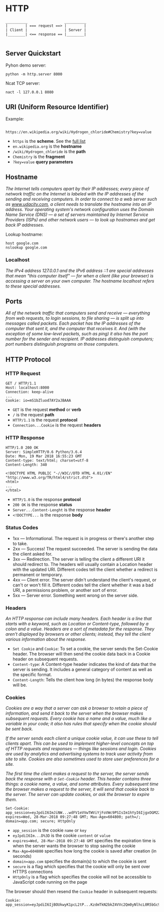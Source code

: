 # HTTP


```
__________                 __________
|        | === request ==> |        |
| Client |                 | Server |
|________| <== response == |________|


```



## Server Quickstart

Pyhon demo server:

```
python -m http.server 8000
```

Ncat TCP server:
```
nact -l 127.0.0.1 8080
```


## URI (Uniform Resource Identifier)

Example:

```

https://en.wikipedia.org/wiki/Hydrogen_chloride#Chemistry?key=value

```
 - `https` is the **scheme**. See the [full list](http://www.iana.org/assignments/uri-schemes/uri-schemes.xhtml)
 - `en.wikipedia.org` is the **hostname**
 - `/wiki/Hydrogen_chloride` is the **path**
 - `Chemistry` is the **fragment**
 - `?key=value` **query parameters**


## Hostname

*The Internet tells computers apart by their IP addresses; every piece of network traffic on the Internet is labeled with the IP addresses of the sending and receiving computers. In order to connect to a web server such as www.udacity.com, a client needs to translate the hostname into an IP address. Your operating system's network configuration uses the Domain Name Service (DNS) — a set of servers maintained by Internet Service Providers (ISPs) and other network users — to look up hostnames and get back IP addresses.*

Lookup hostname:
```
host google.com
nslookup google.com
```

### Localhost

*The IPv4 address 127.0.0.1 and the IPv6 address ::1 are special addresses that mean "this computer itself" — for when a client (like your browser) is accessing a server on your own computer. The hostname localhost refers to these special addresses.*


## Ports

*All of the network traffic that computers send and receive — everything from web requests, to login sessions, to file sharing — is split up into messages called packets. Each packet has the IP addresses of the computer that sent it, and the computer that receives it. And (with the exception of some low-level packets, such as ping) it also has the port number for the sender and recipient. IP addresses distinguish computers; port numbers distinguish programs on those computers.*

## HTTP Protocol

### HTTP Request


```
GET / HTTP/1.1
Host: localhost:8000
Connection: keep-alive
...
Cookie: io=mS1bZluod7AY2aJBAAA
```
 - `GET` is the request **method** or **verb**
 - `/` is the request **path**
 - `HTTP/1.1` is the request **protocol**
 - `Connection...Cookie` is the request **headers**

### HTTP Response

```
HTTP/1.0 200 OK
Server: SimpleHTTP/0.6 Python/3.6.4
Date: Mon, 19 Mar 2018 16:55:23 GMT
Content-type: text/html; charset=utf-8
Content-Length: 340

<!DOCTYPE HTML PUBLIC "-//W3C//DTD HTML 4.01//EN" "http://www.w3.org/TR/html4/strict.dtd">
<html>
...
</html>
```
 - `HTTP/1.0` is the response **protocol**
 - `200 OK` is the response **status**
 - `Server...Content-Lenght` is the response **header**
 - `<!DOCTYPE...` is the response **body**


### Status Codes

 - 1xx — Informational. The request is in progress or there's another step to take.
 - 2xx — Success! The request succeeded. The server is sending the data the client asked for.
 - 3xx — Redirection. The server is telling the client a different URI it should redirect to. The headers will usually contain a Location header with the updated URI. Different codes tell the client whether a redirect is permanent or temporary.
 - 4xx — Client error. The server didn't understand the client's request, or can't or won't fill it. Different codes tell the client whether it was a bad URI, a permissions problem, or another sort of error.
 - 5xx — Server error. Something went wrong on the server side.


### Headers

*An HTTP response can include many headers. Each header is a line that starts with a keyword, such as Location or Content-type, followed by a colon and a value. Headers are a sort of metadata for the response. They aren't displayed by browsers or other clients; instead, they tell the client various information about the response.*


 - `Set Cookie` and `Cookie`: To set a cookie, the server sends the Set-Cookie header. The browser will then send the cookie data back in a Cookie header on subsequent requests.
- `Content-type`: A Content-type header indicates the kind of data that the server is sending. It includes a general category of content as well as the specific format.
- `Content-Length`: Tells the client how long (in bytes) the response body will be.


### Cookies

*Cookies are a way that a server can ask a browser to retain a piece of information, and send it back to the server when the browser makes subsequent requests. Every cookie has a name and a value, much like a variable in your code; it also has rules that specify when the cookie should be sent back.*

*If the server sends each client a unique cookie value, it can use these to tell clients apart. This can be used to implement higher-level concepts on top of HTTP requests and responses — things like sessions and login. Cookies are used by analytics and advertising systems to track user activity from site to site. Cookies are also sometimes used to store user preferences for a site.*

*The first time the client makes a request to the server, the server sends back the response with a `Set-Cookie` header. This header contains three things: a cookie name, a value, and some attributes. Every subsequent time the browser makes a request to the server, it will send that cookie back to the server. The server can update cookies, or ask the browser to expire them.*

```
Set-Cookie: app_session=eyJpdiI6ImJiNW...wdFV1eVVwTWViYjFoVWc9PSIsIm1hYyI6IjgxOGM2ZGQwZTIwNjBiNDFmZDZmNDllZTEzZDM2YTUwZGRjYmEyOTY3ZWFjODJjYWExZDg3N2Q3ZTkwNmM1MTUifQ%3D%3D; expires=Wed, 28-Mar-2018 09:27:48 GMT; Max-Age=604800; path=/; domain=app.com; secure; HttpOnly
```

 - `app_session` is the cookie `name` or `key`
 - `eyJpdiI6Im...D%3D` is the cookie `content` or `value`
 - `expires=Wed, 28-Mar-2018 09:27:48 GMT` specifies the expiration time is when the server wants the browser to stop saving the cookie
 - `Max-Age=604800` specifies how long the cookie is saved after creation (in seconds)
 - `domain=app.com` specifies the domain(s) to which the cookie is sent
 - `secure` is a flag which specifies that the cookie will only be sent over HTTPS connections
 - `HttpOnly` is a flag which specifies the cookie will not be accessible to JavaScript code running on the page

The browser should then resend the `Cookie` header in subsequent requests:

```
Cookie: app_session=eyJpdiI6IjBOUkwyK1pcL2tP...KzdmTkN2bkZ4VVc2Qm0yNlhcL0R5bGc9PSIsIm1hYyI6ImI4MjAxMTJiMTQxZDM0M2MzOGJjZjk4NWJkNjBmMzNjNGYzYmIyMjUzYTliMGU5YTZjZmY2ZDgzMDQ4Njg0NTcifQ%3D%3D
```